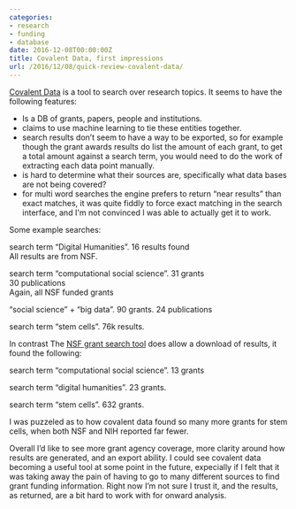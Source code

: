 ```yaml
---
categories:
- research
- funding
- database
date: 2016-12-08T00:00:00Z
title: Covalent Data, first impressions
url: /2016/12/08/quick-review-covalent-data/
---
```


[Covalent Data](https://covalentdata.com/) is a tool to search over research topics. It seems to have the following features: 

- Is a DB of grants, papers, people and institutions.  
- claims to use machine learning to tie these entities together.   
- search results don’t seem to have a way to be exported, so for example though the grant awards results do list the amount of each grant, to get a total amount against a search term, you would need to do the work of extracting each data point manually.  
- is hard to determine what their sources are, specifically what data bases are not being covered?    
- for multi word searches the engine prefers to return “near results” than exact matches, it was quite fiddly to force exact matching in the search interface, and I'm not convinced I was able to actually get it to work.  

Some example searches: 

search term “Digital Humanities”. 
16 results found   
All results are from NSF.   

search term “computational social science”. 
31 grants   
30 publications  
Again, all NSF funded grants   

“social science” + “big data”. 
90 grants. 
24 publications   

search term “stem cells”. 
76k results. 


In contrast The [NSF grant search tool](https://www.nsf.gov/awardsearch) does allow a download of results, it found the following: 


search term “computational social science”. 
13 grants   

search term “digital humanities”. 
23 grants. 

search term “stem cells”. 
632 grants. 

I was puzzeled as to how covalent data found so many more grants for stem cells, when both NSF and NIH reported far fewer. 

Overall I’d like to see more grant agency coverage, more clarity around how results are generated, and an export ability. I could see covalent data becoming a useful tool at some point in the future, expecially if I felt that it was taking away the pain of having to go to many different sources to find grant funding information. Right now I’m not sure I trust it, and the results, as returned, are a bit hard to work with for onward analysis. 

